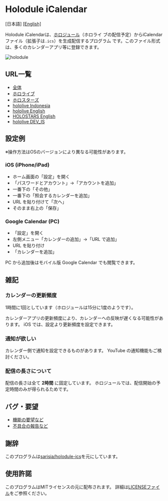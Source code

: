 # Holodule iCalendar

[日本語] [\[English\]](README-en.md)

Holodule iCalendarは、[ホロジュール](https://schedule.hololive.tv/)（ホロライ
ブの配信予定）からiCalendarファイル（拡張子は`.ics`）を生成配信するプログラム
です。このファイル形式は、多くのカレンダーアプリ等に登録できます。

![holodule](https://user-images.githubusercontent.com/33576079/76172492-00a80e80-61da-11ea-9590-a6bcc4a4982d.png)

## URL一覧

* [全体](https://gemmaro.github.io/holodule-ics/holodule-all.ics)
* [ホロライブ](https://gemmaro.github.io/holodule-ics/holodule-hololive.ics)
* [ホロスターズ](https://gemmaro.github.io/holodule-ics/holodule-holostars.ics)
* [hololive Indonesia](https://gemmaro.github.io/holodule-ics/holodule-indonesia.ics)
* [hololive English](https://gemmaro.github.io/holodule-ics/holodule-english.ics)
* [HOLOSTARS English](https://gemmaro.github.io/holodule-ics/holodule-holostars_english.ics)
* [hololive DEV\_IS](https://gemmaro.github.io/holodule-ics/holodule-dev_is.ics)

## 設定例

※操作方法はOSのバージョンにより異なる可能性があります。

### iOS (iPhone/iPad)

* ホーム画面の「設定」を開く
* 「パスワードとアカウント」→「アカウントを追加」
* 一番下の「その他」
* 一番下の「照会するカレンダーを追加」
* URL を貼り付けて「次へ」
* そのまま右上の「保存」

### Google Calendar (PC)

* 「設定」を開く
* 左側メニュー「カレンダーの追加」→「URL で追加」
* URL を貼り付け
* 「カレンダーを追加」

PC から追加後はモバイル版 Google Calendar でも閲覧できます。

## 雑記

### カレンダーの更新頻度

1時間に1回としています（ホロジュールは15分に1度のようです）。

カレンダーアプリの更新頻度により、カレンダーへの反映が遅くなる可能性があります。
iOS では、設定より更新頻度を設定できます。

### 通知が欲しい

カレンダー側で通知を設定できるものがあります。
YouTube の通知機能もご検討ください。

### 配信の長さについて

配信の長さは全て **2時間** に固定しています。
ホロジュールでは、配信開始の予定時間のみが得られるためです。

## バグ・要望

* [機能の要望など](https://github.com/gemmaro/holodule-ics/discussions)
* [不具合の報告など](https://github.com/gemmaro/holodule-ics/issues)

## 謝辞

このプログラムは[sarisia/holodule-ics](https://github.com/sarisia/holodule-ics)を元にしています。

## 使用許諾

このプログラムはMITライセンスの元に配布されます。
詳細は[LICENSEファイル](LICENSE)をご参照ください。
